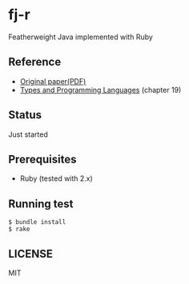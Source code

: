 # fj-r

Featherweight Java implemented with Ruby

## Reference

- [Original paper(PDF)](https://www.cis.upenn.edu/~bcpierce/papers/fj-toplas.pdf)
- [Types and Programming Languages](https://www.cis.upenn.edu/~bcpierce/tapl/) (chapter 19)

## Status

Just started

## Prerequisites

- Ruby (tested with 2.x)

## Running test

```
$ bundle install
$ rake
```

## LICENSE

MIT
